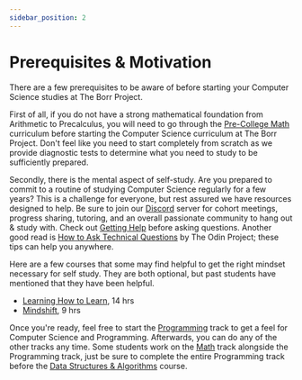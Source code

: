 ```yaml
---
sidebar_position: 2
---
```


# Prerequisites & Motivation

There are a few prerequisites to be aware of before starting your Computer Science studies at The Borr Project.

First of all, if you do not have a strong mathematical foundation from Arithmetic to Precalculus, you will need to go through the [Pre-College Math](/precollege-math/) curriculum before starting the Computer Science curriculum at The Borr Project. Don't feel like you need to start completely from scratch as we provide diagnostic tests to determine what you need to study to be sufficiently prepared.

Secondly, there is the mental aspect of self-study. Are you prepared to commit to a routine of studying Computer Science regularly for a few years? This is a challenge for everyone, but rest assured we have resources designed to help. Be sure to join our [Discord](https://discord.gg/uR2QS36pdH) server for cohort meetings, progress sharing, tutoring, and an overall passionate community to hang out & study with. Check out [Getting Help](/getting-help.md) before asking questions. Another good read is [How to Ask Technical Questions](https://www.theodinproject.com/guides/community/how_to_ask) by The Odin Project; these tips can help you anywhere.

Here are a few courses that some may find helpful to get the right mindset necessary for self study. They are both optional, but past students have mentioned that they have been helpful.
- [Learning How to Learn](https://www.coursera.org/learn/learning-how-to-learn), 14 hrs
- [Mindshift](https://www.coursera.org/learn/mindshift), 9 hrs


Once you're ready, feel free to start the [Programming](../programming/index.md) track to get a feel for Computer Science and Programming. Afterwards, you can do any of the other tracks any time. Some students work on the [Math](../math/index.md) track alongside the Programming track, just be sure to complete the entire Programming track before the [Data Structures & Algorithms](../math/dsa/index.md) course.